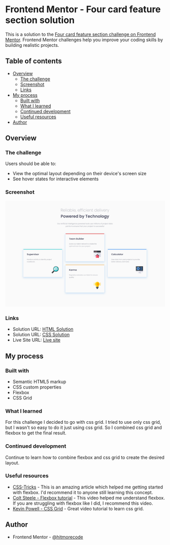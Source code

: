 # Frontend Mentor - Four card feature section solution

This is a solution to the [Four card feature section challenge on Frontend Mentor](https://www.frontendmentor.io/challenges/four-card-feature-section-weK1eFYK). Frontend Mentor challenges help you improve your coding skills by building realistic projects. 

## Table of contents

- [Overview](#overview)
  - [The challenge](#the-challenge)
  - [Screenshot](#screenshot)
  - [Links](#links)
- [My process](#my-process)
  - [Built with](#built-with)
  - [What I learned](#what-i-learned)
  - [Continued development](#continued-development)
  - [Useful resources](#useful-resources)
- [Author](#author)


## Overview

### The challenge

Users should be able to:

- View the optimal layout depending on their device's screen size
- See hover states for interactive elements

### Screenshot

![](./screenshot/screenshot_01.jpg)


### Links

- Solution URL: [HTML Solution](https://github.com/hitmorecode/four_card_feature/blob/main/index.html)
- Solution URL: [CSS Solution](https://github.com/hitmorecode/four_card_feature/blob/main/css/style.css)
- Live Site URL: [Live site](https://hitmorecode.github.io/four_card_feature/)

## My process

### Built with

- Semantic HTML5 markup
- CSS custom properties
- Flexbox
- CSS Grid

### What I learned

For this challenge I decided to go with css grid. I tried to use only css grid, but I wasn't so easy to do it just using css grid. So I combined css grid and flexbox to get the final result.

### Continued development

Continue to learn how to combine flexbox and css grid to create the desired layout.

### Useful resources

- [CSS-Tricks](https://css-tricks.com/snippets/css/a-guide-to-flexbox/) - This is an amazing article which helped me getting started with flexbox. I'd recommend it to anyone still learning this concept.
- [Colt Steele - Flexbox tutorial](https://www.youtube.com/watch?v=qZv-rNx0jEA) - This video helped me understand flexbox. If you are struggling with flexbox like I did, I recommend this video.
- [Kevin Powell - CSS Grid](https://www.youtube.com/watch?v=8QSqwbSztnA) - Great video tutorial to learn css grid.

## Author

- Frontend Mentor - [@hitmorecode](https://www.frontendmentor.io/profile/hitmorecode)